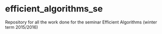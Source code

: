 # efficient_algorithms_se
Repository for all the work done for the seminar Efficient Algorithms (winter term 2015/2016)
